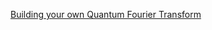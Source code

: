 
[Building your own Quantum Fourier Transform](https://algassert.com/quantum/2014/03/07/Building-your-own-Quantum-Fourier-Transform.html)
